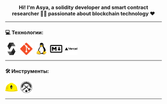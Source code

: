 ### <div align="center">Hi! I'm Asya, a solidity developer and smart contract researcher 👩‍💻 passionate about blockchain technology ❤️</div>

---

### 💻 Технологии:

<div>
    <img src="https://github.com/devicons/devicon/blob/master/icons/solidity/solidity-original.svg" title="solidity" alt="solidity" width="40" height="40"/>&nbsp
    <img src="https://github.com/devicons/devicon/blob/master/icons/git/git-original.svg" title="git" alt="git" width="40" height="40"/>&nbsp
    <img src="https://github.com/devicons/devicon/blob/master/icons/linux/linux-original.svg" title="linux" alt="linux" width="40" height="40"/>&nbsp
    <img src="https://github.com/devicons/devicon/blob/master/icons/markdown/markdown-original.svg" title="markdown" alt="markdown" width="40" height="40"/>&nbsp
    <img src="  https://github.com/devicons/devicon/blob/master/icons/vercel/vercel-original-wordmark.svg" title="vercel" alt="vercel" width="40" height="40"/>&nbsp

</div>

---

### 🛠 Инструменты:

<div>
    <img src="https://github.com/devicons/devicon/blob/master/icons/hardhat/hardhat-original.svg" title="hardhat" alt="hardhat" width="40" height="40"/>&nbsp;
    <img src="https://github.com/foundry-rs/.github/blob/main/profile/logo.png" title="foundry" alt="foundry" width="40" height="40"/>&nbsp;

</div>

---
